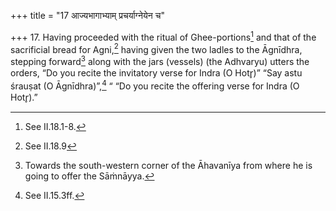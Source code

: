 +++
title = "17 आज्यभागाभ्याम् प्रचर्याग्नेयेन च"

+++
17. Having proceeded with the ritual of Ghee-portions[^1] and that of the sacrificial bread for Agni,[^2] having given the two ladles to the Āgnīdhra, stepping forward[^3] along with the jars (vessels) (the Adhvaryu) utters the orders, “Do you recite the invitatory verse for Indra (O Hotr̥)” “Say astu śrauṣat (O Āgnīdhra)”,[^4] “ “Do you recite the offering verse for Indra (O Hotr̥).”  

[^1]: See II.18.1-8.  

[^2]: See II.18.9  

[^3]: Towards the south-western corner of the Āhavanīya from where he is going to offer the Sāṁnāyya.

[^4]: See II.15.3ff.
